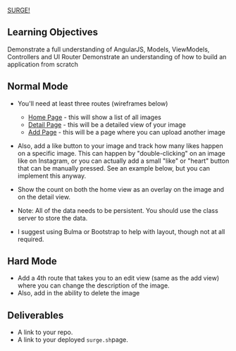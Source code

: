 [SURGE!](http://tiy-joshuarivers-instagram-clone.surge.sh)

## Learning Objectives

Demonstrate a full understanding of AngularJS, Models, ViewModels, Controllers and UI Router
Demonstrate an understanding of how to build an application from scratch

## Normal Mode

* You'll need at least three routes (wireframes below)
  * [Home Page](https://tiy-learn-content.s3.amazonaws.com/42180927-home.png) - this will show a list of all images
  * [Detail Page](https://tiy-learn-content.s3.amazonaws.com/f3a0cc17-detail.png) - this will be a detailed view of your image
  * [Add Page](https://tiy-learn-content.s3.amazonaws.com/43c41d22-add.png) - this will be a page where you can upload another image

* Also, add a like button to your image and track how many likes happen on a specific image. This can happen by "double-clicking" on an image like on Instagram, or you can actually add a small "like" or "heart" button that can be manually pressed. See an example below, but you can implement this anyway.
* Show the count on both the home view as an overlay on the image and on the detail view.
* Note: All of the data needs to be persistent. You should use the class server to store the data.
* I suggest using Bulma or Bootstrap to help with layout, though not at all required.

## Hard Mode

* Add a 4th route that takes you to an edit view (same as the add view) where you can change the description of the image.
* Also, add in the ability to delete the image

## Deliverables

* A link to your repo.
* A link to your deployed `surge.sh`page.